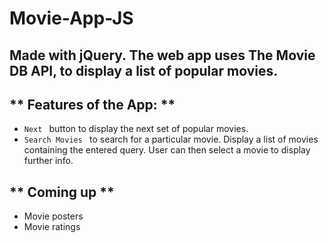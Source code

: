 # Movie-App-JS
## Made with jQuery. The web app uses The Movie DB API, to display a list of popular movies.
## ** Features of the App: **
- ```Next ``` button to display the next set of popular movies.
- ```Search Movies ``` to search for a particular movie. Display a list of movies containing the entered query. User can then select a movie to display further info.

## ** Coming up **
- Movie posters
- Movie ratings
